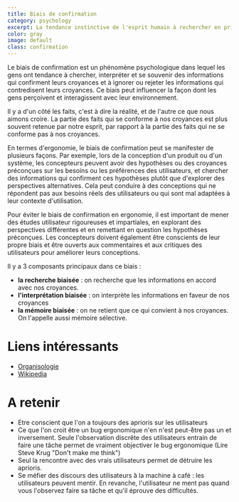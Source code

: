 ```yaml
---
title: Biais de confirmation
category: psychology
excerpt: La tendance instinctive de l'esprit humain à rechercher en priorité les informations qui confirment sa manière de penser, et à négliger tout ce qui pourrait la remettre en cause.
color: gray
image: default
class: confirmation
---
```


Le biais de confirmation est un phénomène psychologique dans lequel les gens ont tendance à chercher, interpréter et se souvenir des informations qui confirment leurs croyances et à ignorer ou rejeter les informations qui contredisent leurs croyances. Ce biais peut influencer la façon dont les gens perçoivent et interagissent avec leur environnement.

Il y a d'un côté les faits, c'est à dire la réalité, et de l'autre ce que nous aimons croire. La partie des faits qui se conforme à nos croyances est plus souvent retenue par notre esprit, par rapport à la partie des faits qui ne se conforme pas à nos croyances.

En termes d'ergonomie, le biais de confirmation peut se manifester de plusieurs façons. Par exemple, lors de la conception d'un produit ou d'un système, les concepteurs peuvent avoir des hypothèses ou des croyances préconçues sur les besoins ou les préférences des utilisateurs, et chercher des informations qui confirment ces hypothèses plutôt que d'explorer des perspectives alternatives. Cela peut conduire à des conceptions qui ne répondent pas aux besoins réels des utilisateurs ou qui sont mal adaptées à leur contexte d'utilisation.

Pour éviter le biais de confirmation en ergonomie, il est important de mener des études utilisateur rigoureuses et impartiales, en explorant des perspectives différentes et en remettant en question les hypothèses préconçues. Les concepteurs doivent également être conscients de leur propre biais et être ouverts aux commentaires et aux critiques des utilisateurs pour améliorer leurs conceptions.

Il y a 3 composants principaux dans ce biais :

- **la recherche biaisée** : on recherche que les informations en accord avec nos croyances.
- **l'interprétation biaisée** : on interprète les informations en faveur de nos croyances
- **la mémoire biaisée** : on ne retient que ce qui convient à nos croyances. On l'appelle aussi mémoire sélective.

# Liens intéressants

- [Organisologie](https://organisologie.com/comment-sorganiser/prise-de-decision/biais-de-confirmation/)
- [Wikipedia](https://fr.wikipedia.org/wiki/Biais_de_confirmation)

# A retenir

- Etre conscient que l'on a toujours des aprioris sur les utilisateurs
- Ce que l'on croit être un bug ergonomique n'en n'est peut-̂être pas un et inversement. Seule l'observation discrête des utilisateurs entrain de faire une tâche permet de vraiment objectiver le bug ergonomique (Lire Steve Krug "Don't make me think")
- Seul la rencontre avec des vrais utilisateurs permet de détruire les aprioris.
- Se méfier des discours des utilisateurs ̀à la machine à café : les utilisateurs peuvent mentir. En revanche, l'utilisateur ne ment pas quand vous l'observez faire sa tâche et qu'il éprouve des difficultés.
